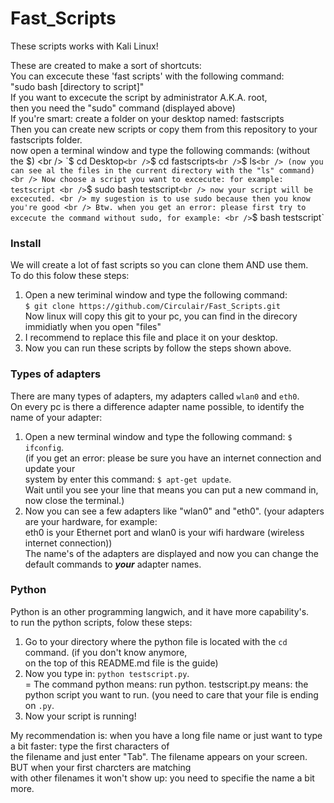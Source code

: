 # Fast_Scripts

These scripts works with Kali Linux!

These are created to make a sort of shortcuts: <br />
You can excecute these 'fast scripts' with the following command: <br />
"sudo bash [directory to script]" <br />
If you want to excecute the script by administrator A.K.A. root, <br />
then you need the "sudo" command (displayed above) <br />
If you're smart: create a folder on your desktop named: fastscripts <br />
Then you can create new scripts or copy them from this repository to your <br />
fastscripts folder. <br />
now open a terminal window and type the following commands: (without the $) <br />
`$ cd Desktop` <br />
`$ cd fastscripts` <br />
`$ ls` <br />
(now you can see al the files in the current directory with the "ls" command) <br />
Now choose a script you want to excecute: for example: testscript <br />
`$ sudo bash testscript` <br />
now your script will be excecuted. <br />
my sugestion is to use sudo because then you know you're good <br />
Btw. when you get an error: please first try to excecute the command without sudo, for example: <br />
`$ bash testscript` <br />


### Install

We will create a lot of fast scripts so you can clone them AND use them.<br />
To do this folow these steps:<br />
1. Open a new teriminal window and type the following command:<br />
`$ git clone https://github.com/Circulair/Fast_Scripts.git`<br />
Now linux will copy this git to your pc, you can find in the direcory immidiatly when you open "files"<br />
2. I recommend to replace this file and place it on your desktop.<br />
3. Now you can run these scripts by follow the steps shown above. <br />


### Types of adapters

There are many types of adapters, my adapters called `wlan0` and `eth0`.<br />
On every pc is there a difference adapter name possible, to identify the name of your adapter:<br />
1. Open a new terminal window and type the following command: `$ ifconfig`.<br />
(if you get an error: please be sure you have an internet connection and update your <br />
system by enter this command: `$ apt-get update`. <br />
Wait until you see your line that means you can put a new command in, now close the terminal.)<br />
2. Now you can see a few adapters like "wlan0" and "eth0". (your adapters are your hardware, for example:<br />
eth0 is your Ethernet port and wlan0 is your wifi hardware (wireless internet connection))<br />
The name's of the adapters are displayed and now you can change the default commands to **_your_** adapter names.<br />


### Python

Python is an other programming langwich, and it have more capability's.<br />
to run the python scripts, folow these steps:<br />
1. Go to your directory where the python file is located with the `cd` command. (if you don't know anymore,<br />
on the top of this README.md file is the guide)<br />
2. Now you type in: `python testscript.py`.<br />
= The command python means: run python. testscript.py means: the python script you want to run. 
(you need to care that your file is ending on `.py`.<br />
3. Now your script is running!<br />

My recommendation is: when you have a long file name or just want to type a bit faster: type the first characters of <br />
the filename and just enter "Tab". The filename appears on your screen. BUT when your first charcters are matching <br />
with other filenames it won't show up: you need to specifie the name a bit more. <br />
